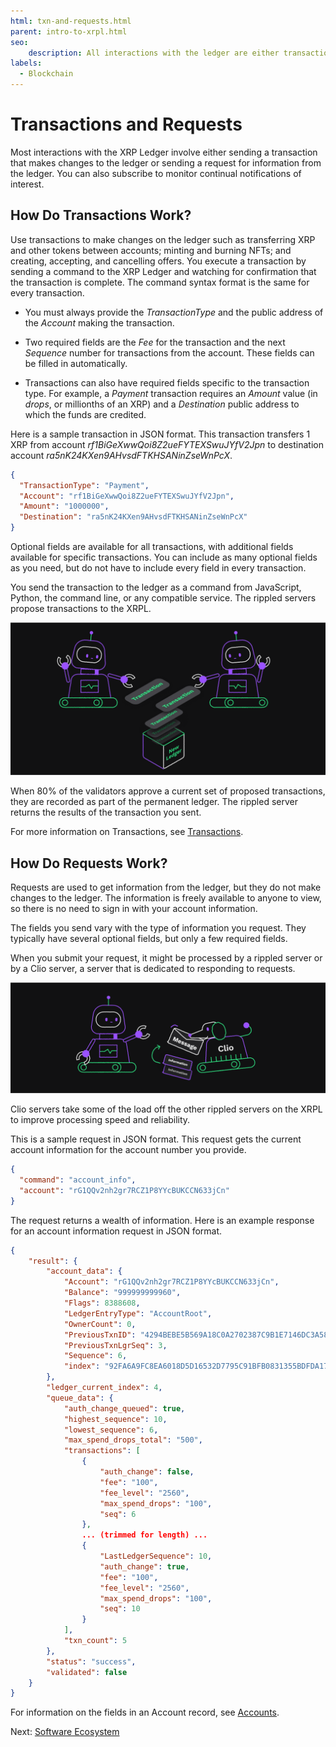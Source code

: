 ```yaml
---
html: txn-and-requests.html
parent: intro-to-xrpl.html
seo:
    description: All interactions with the ledger are either transactions or requests.
labels:
  - Blockchain
---
```


# Transactions and Requests

Most interactions with the XRP Ledger involve either sending a transaction that makes changes to the ledger or sending a request for information from the ledger. You can also subscribe to monitor continual notifications of interest.

## How Do Transactions Work?

Use transactions to make changes on the ledger such as transferring XRP and other tokens between accounts; minting and burning NFTs; and creating, accepting, and cancelling offers. You execute a transaction by sending a command to the XRP Ledger and watching for confirmation that the transaction is complete. The command syntax format is the same for every transaction.

- You must always provide the _TransactionType_ and the public address of the _Account_ making the transaction.

- Two required fields are the _Fee_ for the transaction and the next _Sequence_ number for transactions from the account. These fields can be filled in automatically.

- Transactions can also have required fields specific to the transaction type. For example, a _Payment_ transaction requires an _Amount_ value (in _drops_, or millionths of an XRP) and a _Destination_ public address to which the funds are credited.

Here is a sample transaction in JSON format. This transaction transfers 1 XRP from account _rf1BiGeXwwQoi8Z2ueFYTEXSwuJYfV2Jpn_ to destination account _ra5nK24KXen9AHvsdFTKHSANinZseWnPcX_.

```json
{
  "TransactionType": "Payment",
  "Account": "rf1BiGeXwwQoi8Z2ueFYTEXSwuJYfV2Jpn",
  "Amount": "1000000",
  "Destination": "ra5nK24KXen9AHvsdFTKHSANinZseWnPcX"
}
```

Optional fields are available for all transactions, with additional fields available for specific transactions. You can include as many optional fields as you need, but do not have to include every field in every transaction.

You send the transaction to the ledger as a command from JavaScript, Python, the command line, or any compatible service. The rippled servers propose transactions to the XRPL. 

![Proposed Transacations](/img/introduction17-gather-txns.png)

When 80% of the validators approve a current set of proposed transactions, they are recorded as part of the permanent ledger. The rippled server returns the results of the transaction you sent.

For more information on Transactions, see [Transactions](../concepts/transactions/index.md).

## How Do Requests Work?

Requests are used to get information from the ledger, but they do not make changes to the ledger. The information is freely available to anyone to view, so there is no need to sign in with your account information.

The fields you send vary with the type of information you request. They typically have several optional fields, but only a few required fields.

When you submit your request, it might be processed by a rippled server or by a Clio server, a server that is dedicated to responding to requests.

![Clio Server](/img/introduction19-clio.png)

Clio servers take some of the load off the other rippled servers on the XRPL to improve processing speed and reliability.

This is a sample request in JSON format. This request gets the current account information for the account number you provide.

```json
{
  "command": "account_info",
  "account": "rG1QQv2nh2gr7RCZ1P8YYcBUKCCN633jCn"
}
```

The request returns a wealth of information. Here is an example response for an account information request in JSON format.

```json
{
    "result": {
        "account_data": {
            "Account": "rG1QQv2nh2gr7RCZ1P8YYcBUKCCN633jCn",
            "Balance": "999999999960",
            "Flags": 8388608,
            "LedgerEntryType": "AccountRoot",
            "OwnerCount": 0,
            "PreviousTxnID": "4294BEBE5B569A18C0A2702387C9B1E7146DC3A5850C1E87204951C6FDAA4C42",
            "PreviousTxnLgrSeq": 3,
            "Sequence": 6,
            "index": "92FA6A9FC8EA6018D5D16532D7795C91BFB0831355BDFDA177E86C8BF997985F"
        },
        "ledger_current_index": 4,
        "queue_data": {
            "auth_change_queued": true,
            "highest_sequence": 10,
            "lowest_sequence": 6,
            "max_spend_drops_total": "500",
            "transactions": [
                {
                    "auth_change": false,
                    "fee": "100",
                    "fee_level": "2560",
                    "max_spend_drops": "100",
                    "seq": 6
                },
                ... (trimmed for length) ...
                {
                    "LastLedgerSequence": 10,
                    "auth_change": true,
                    "fee": "100",
                    "fee_level": "2560",
                    "max_spend_drops": "100",
                    "seq": 10
                }
            ],
            "txn_count": 5
        },
        "status": "success",
        "validated": false
    }
}
```
For information on the fields in an Account record, see [Accounts](../concepts/accounts/accounts.md).

Next: [Software Ecosystem](software-ecosystem.md)
